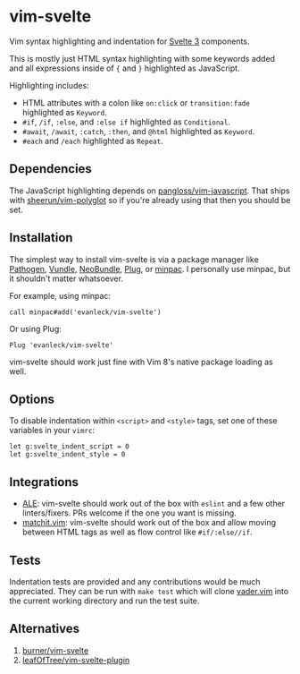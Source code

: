 # vim-svelte

Vim syntax highlighting and indentation for [Svelte 3][svelte] components.

This is mostly just HTML syntax highlighting with some keywords added and all
expressions inside of `{` and `}` highlighted as JavaScript.

Highlighting includes:

- HTML attributes with a colon like `on:click` or `transition:fade` highlighted
    as `Keyword`.
- `#if`, `/if`, `:else`, and `:else if` highlighted as `Conditional`.
- `#await`, `/await`, `:catch`, `:then`, and `@html` highlighted as `Keyword`.
- `#each` and `/each` highlighted as `Repeat`.


## Dependencies

The JavaScript highlighting depends on
[pangloss/vim-javascript][vim-javascript]. That ships with
[sheerun/vim-polyglot][vim-polyglot] so if you're already using that then you
should be set.


## Installation

The simplest way to install vim-svelte is via a package manager like
[Pathogen][pathogen], [Vundle][vundle], [NeoBundle][neobundle],
[Plug][vim-plug], or [minpac][minpac]. I personally use minpac, but it shouldn't
matter whatsoever.

For example, using minpac:

```vimscript
call minpac#add('evanleck/vim-svelte')
```

Or using Plug:

```vimscript
Plug 'evanleck/vim-svelte'
```

vim-svelte should work just fine with Vim 8's native package loading as well.


## Options

To disable indentation within `<script>` and `<style>` tags, set one of these
variables in your `vimrc`:

```vim
let g:svelte_indent_script = 0
let g:svelte_indent_style = 0
```


## Integrations

- [ALE][ale]: vim-svelte should work out of the box with `eslint` and a few
  other linters/fixers. PRs welcome if the one you want is missing.
- [matchit.vim][matchit]: vim-svelte should work out of the box and allow moving
  between HTML tags as well as flow control like `#if/:else//if`.


## Tests

Indentation tests are provided and any contributions would be much appreciated.
They can be run with `make test` which will clone [vader.vim][vader] into the
current working directory and run the test suite.


## Alternatives

1. [burner/vim-svelte][burner]
2. [leafOfTree/vim-svelte-plugin][leafOfTree]


[ale]: https://github.com/dense-analysis/ale
[burner]: https://github.com/burner/vim-svelte
[leafOfTree]: https://github.com/leafOfTree/vim-svelte-plugin
[matchit]: https://github.com/adelarsq/vim-matchit
[minpac]: https://github.com/k-takata/minpac
[neobundle]: https://github.com/Shougo/neobundle.vim
[pathogen]: https://github.com/tpope/vim-pathogen
[svelte]: https://svelte.dev
[vader]: https://github.com/junegunn/vader.vim
[vim-javascript]: https://github.com/pangloss/vim-javascript
[vim-plug]: https://github.com/junegunn/vim-plug
[vim-polyglot]: https://github.com/sheerun/vim-polyglot
[vundle]: https://github.com/VundleVim/Vundle.vim
